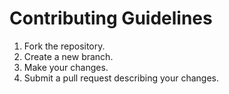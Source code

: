 # Contributing Guidelines

1. Fork the repository.
2. Create a new branch.
3. Make your changes.
4. Submit a pull request describing your changes.
